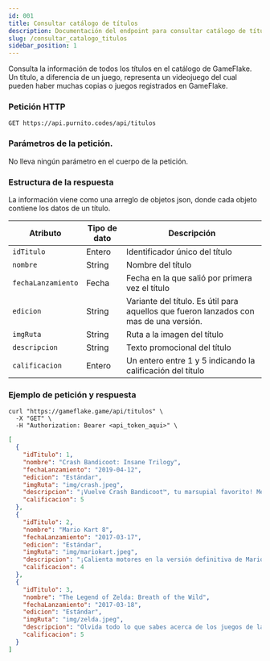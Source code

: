 ```yaml
---
id: 001 
title: Consultar catálogo de títulos
description: Documentación del endpoint para consultar catálogo de títulos
slug: /consultar_catalogo_titulos
sidebar_position: 1
---
```


Consulta la información de todos los títulos en el catálogo de GameFlake.
Un título, a diferencia de un juego, representa un videojuego del cual pueden
haber muchas copias o juegos registrados en GameFlake.

### Petición HTTP
`GET https://api.purnito.codes/api/titulos`

### Parámetros de la petición.
No lleva ningún parámetro en el cuerpo de la petición.


### Estructura de la respuesta
La información viene como una arreglo de objetos json, donde cada objeto contiene
los datos de un título.

| Atributo           | Tipo de dato | Descripción                                                                            |
| ------------------ | ------------ | -------------------------------------------------------------------------------------- |
| `idTitulo`         | Entero       | Identificador único del título                                                         |
| `nombre`           | String       | Nombre del título                                                                      |
| `fechaLanzamiento` | Fecha        | Fecha en la que salió por primera vez el título                                        |
| `edicion`          | String       | Variante del título. Es útil para aquellos que fueron lanzados con mas de una versión. |
| `imgRuta`          | String       | Ruta a la imagen del título                                                            |
| `descripcion`      | String       | Texto promocional del título                                                           |
| `calificacion`     | Entero       | Un entero entre 1 y 5 indicando la calificación del título                             |


### Ejemplo de petición y respuesta
```shell title="Ejemplo de petición"
curl "https://gameflake.game/api/titulos" \
  -X "GET" \
  -H "Authorization: Bearer <api_token_aqui>" \
```

```json title="Ejemplo de respuesta"
[
  {
    "idTitulo": 1,
    "nombre": "Crash Bandicoot: Insane Trilogy",
    "fechaLanzamiento": "2019-04-12",
    "edicion": "Estándar",
    "imgRuta": "img/crash.jpeg",
    "descripcion": "¡Vuelve Crash Bandicoot™, tu marsupial favorito! Mejorado, embelesado y listo para bailar con la colección de juegos La trilogía. Ahora puedes disfrutar de Crash Bandicoot™ como nunca antes. Gira, salta, rompe, enfréntate a los épicos desafíos y vive las aventuras de los tres juegos con los que empezó todo: Crash Bandicoot™, Crash Bandicoot™ 2: Cortex Strikes Back y Crash Bandicoot™: Warped. ¡Vuelve a vivir tus momentos favoritos de Crash con gráficos remasterizados y prepárate para disfrutar a tope!",
    "calificacion": 5
  },
  {
    "idTitulo": 2,
    "nombre": "Mario Kart 8",
    "fechaLanzamiento": "2017-03-17",
    "edicion": "Estándar",
    "imgRuta": "img/mariokart.jpeg",
    "descripcion": "¡Calienta motores en la versión definitiva de Mario Kart™ 8 y juega donde y cuando quieras! Compite con tus amigos en carreras o en el modo batalla, que incluye circuitos nuevos y otros ya conocidos. Juega en el modo local y en 1080p en partidas de hasta 4 jugadores en el modo televisor. Todos los circuitos de la versión de Wii U, incluyendo el contenido descargable, están disponibles. Además, ¡los inklings aparecen como personajes invitados junto con otro personajes de juegos anteriores, como el Rey Bú, Huesitos y Bowser Jr!",
    "calificacion": 4
  },
  {
    "idTitulo": 3,
    "nombre": "The Legend of Zelda: Breath of the Wild",
    "fechaLanzamiento": "2017-03-18",
    "edicion": "Estándar",
    "imgRuta": "img/zelda.jpeg",
    "descripcion": "Olvida todo lo que sabes acerca de los juegos de la serie The Legend of Zelda. Explora y descubre un mundo lleno de aventuras en The Legend of Zelda: Breath of the Wild, una nueva saga que rompe los esquemas de la aclamada serie. Viaja a través de praderas y bosques, y alcanza cimas de montañas mientras descubres cómo cayó en la ruina el reino de Hyrule en esta emocionante aventura al aire libre. Ahora con Nintendo Switch, tu aventura será más libre y extensa que nunca. Lleva tu consola y vive una gran aventura como Link de la manera que más te guste.",
    "calificacion": 5
  }
]
```
